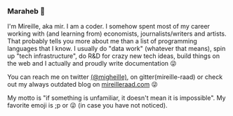 ### Maraheb 👋

I'm Mireille, aka mir. I am a coder. I somehow spent most of my career working with (and learning from) economists, journalists/writers and artists. That probably tells you more about me than a list of programming languages that I know. I usually do "data work" (whatever that means), spin up "tech infrastructure", do R&D for crazy new tech ideas, build things on the web and I actually and proudly write documentation  :stuck_out_tongue_winking_eye:

You can reach me on twitter [(@migheille)](https://twitter.com/migheille), on gitter(mireille-raad) or check out my always outdated blog on [mireilleraad.com](https://mireilleraad.com)  :stuck_out_tongue_winking_eye:

My motto is "if something is unfamiliar, it doesn't mean it is impossible".  My favorite emoji is ;p or :stuck_out_tongue_winking_eye: (in case you have not noticed).
